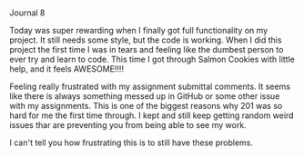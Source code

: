 #
Journal 8

Today was super rewarding when I finally got full functionality on my project.  It still needs some style, but the
code is working.  When I did this project the first time I was in tears and feeling like the dumbest person to ever
try and learn to code.  This time I got through Salmon Cookies with little help, and it feels AWESOME!!!!

Feeling really frustrated with my assignment submittal comments.  It seems like there is always something messed
up in GitHub or some other issue with my assignments.  This is one of the biggest reasons why 201 was so hard
for me the first time through.  I kept and still keep getting random weird issues thar are preventing you from
being able to see my work.  

I can't tell you how frustrating this is to still have these problems.